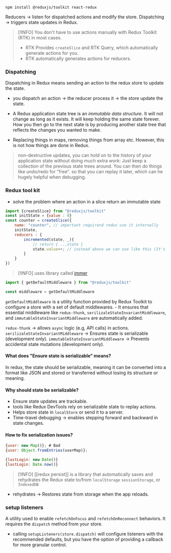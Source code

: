 ```shell
npm install @reduxjs/toolkit react-redux
```

Reducers -> listen for dispatched actions and modify the store.
Dispatching -> triggers state updates in Redux.

> [!INFO] You don't have to use actions manually with Redux Toolkit (RTK) in most cases.
> - RTK Provides `createSlice` and RTK Query, which automatically generate actions for you.
> - RTK automatically generates actions for reducers.
### Dispatching
Dispatching in Redux means sending an action to the redux store to update the state.
- you dispatch an action -> the reducer process it -> the store update the state.

- A Redux application state tree is an *immutable data structure*.  It will not change as long as it exists. It will keep holding the same state forever. How you then go to the next state is by producing another state tree that reflects the changes you wanted to make.
- Replacing things in maps, removing things from array etc. However, this is not how things are done in Redux.

> non-destructive updates, you can hold on to the history of your application state without doing much extra work: Just keep a collection of the previous state trees around. You can then do things like undo/redo for "free". so that you can replay it later, which can he hugely helpful when debugging.
### Redux tool kit
- solve the problem where an action in a slice return an immutable state
```javascript
import {createSlice} from "@reduxjs/toolkit"
const initState = {value : 0}
const counter = createSlice({
	name: "counter", // important requirend redux use it internally
	initState,
	reducers : {
		incremented(state, _){
			// return { ...state }
			state.value++; // instead above we can use like this (It's Reduxjs)
		}
	}
})
```

>[!INFO] uses library called [immer](https://www.npmjs.com/package/immer)

```js
import { getDefaultMiddleware } from "@reduxjs/toolkit"

const middleware = getDefaultMiddleware 
```

`getDefaultMiddleware` is a utility function provided by Redux Toolkit to configure a store with a set of default middlewares.
	- It ensures that essential middleware like `redux-thunk`, `serilizaleStateInvariantMiddleware`, and `immutableStateInvariantMiddleware` are automatically added.

`redux-thunk` -> allows `async` logic (e.g, API calls) in actions. 
`serilizaleStateInvariantMiddleware` -> Ensures state is serializable (development only).
`immutableStateInvariantMiddleware` -> Prevents accidental state mutations (development only).

#### What does "Ensure state is serializable" means?
In redux, the state should be serializable, meaning it can be converted into a format like JSON and stored or transferred without losing its structure or meaning.

#### Why should state be serializable?
- Ensure state updates are trackable.
- tools like Redux DevTools rely on serializable state to replay actions.
- Helps store state in `localStore` or send it to a server.
- Time-travel debugging -> enables stepping forward and backward in state changes.

#### How to fix serialization issues?
```js
{user: new Map()}; # Bad
{user: Object.fromEntries(userMap)};

{lastLogin: new Date()}
{lastLogin: Date.now()}
```


> [!INFO] [[redux persist]] is a library that automatically saves and rehydrates the Redux state to/from `localStorage` `sessionStorage`, or `IndexedDB`
- rehydrates -> Restores state from storage when the app reloads.

### setup listeners
A utility used to enable `refetchOnFocus` and `refetchOnReconnect` behaviors. It requires the `dispatch` method from your store.
- calling `setupListeners(store.dispatch)` will configure listeners with the recommended defaults, but you have the option of providing a callback for more granular control.